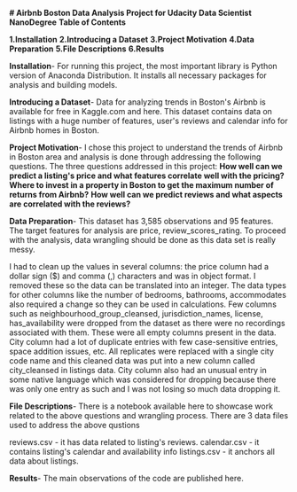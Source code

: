 **# Airbnb Boston Data Analysis Project for Udacity Data Scientist NanoDegree**
**Table of Contents**

**1.Installation**
**2.Introducing a Dataset**
**3.Project Motivation**
**4.Data Preparation**
**5.File Descriptions**
**6.Results**

**Installation**-
For running this project, the most important library is Python version of Anaconda Distribution. It installs all necessary packages for analysis and building models.

**Introducing a Dataset**-
Data for analyzing trends in Boston's Airbnb is available for free in Kaggle.com and here. This dataset contains data on listings with a huge number of features, user's reviews and calendar info for Airbnb homes in Boston.

**Project Motivation**-
I chose this project to understand the trends of Airbnb in Boston area and analysis is done through addressing the following questions.
The three questions addressed in this project:
**How well can we predict a listing's price and what features correlate well with the pricing?**
**Where to invest in a property in Boston to get the maximum number of returns from Airbnb?**
**How well can we predict reviews and what aspects are correlated with the reviews?**

**Data Preparation**-
This dataset has 3,585 observations and 95 features. The target features for analysis are price, review_scores_rating. To proceed with the analysis, data wrangling should be done as this data set is really messy.

I had to clean up the values in several columns: the price column had a dollar sign ($) and comma (,) characters and was in object format. I removed these so the data can be translated into an integer.
The data types for other columns like the number of bedrooms, bathrooms, accommodates also required a change so they can be used in calculations.
Few columns such as neighbourhood_group_cleansed, jurisdiction_names, license, has_availability were dropped from the dataset as there were no recordings associated with them. These were all empty columns present in the data.
City column had a lot of duplicate entries with few case-sensitive entries, space addition issues, etc. All replicates were replaced with a single city code name and this cleaned data was put into a new column called city_cleansed in listings data. City column also had an unusual entry in some native language which was considered for dropping because there was only one entry as such and I was not losing so much data dropping it.

**File Descriptions**-
There is a notebook available here to showcase work related to the above questions and wrangling process. There are 3 data files used to address the above qustions

reviews.csv - it has data related to listing's reviews.
calendar.csv - it contains listing's calendar and availability info
listings.csv - it anchors all data about listings.

**Results**-
The main observations of the code are published here.

